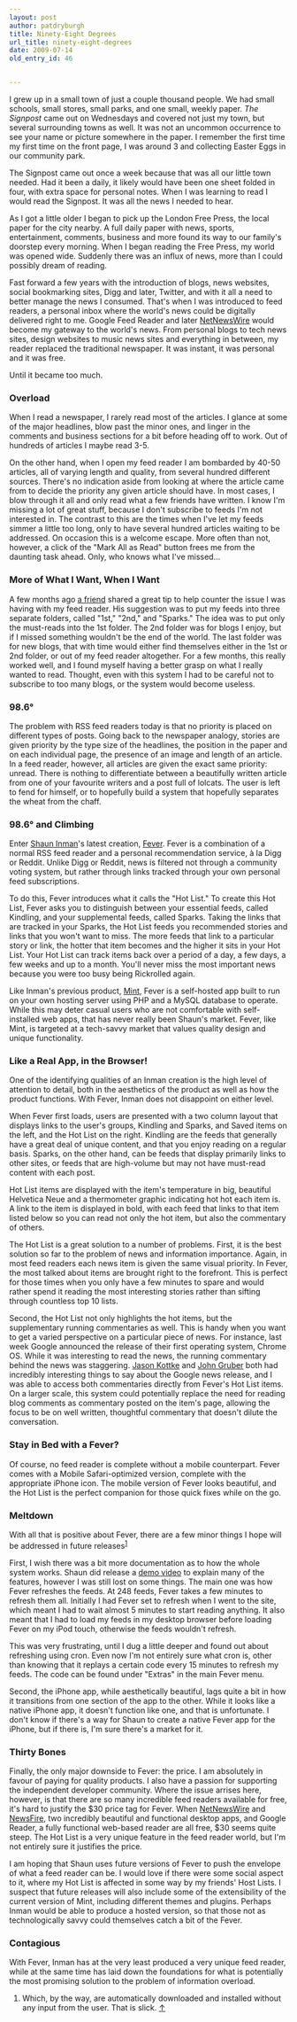 ```yaml
---
layout: post
author: patdryburgh
title: Ninety-Eight Degrees
url_title: ninety-eight-degrees
date: 2009-07-14
old_entry_id: 46


---
```


I grew up in a small town of just a couple thousand people. We had small schools, small stores, small parks, and one small, weekly paper. *The Signpost* came out on Wednesdays and covered not just my town, but several surrounding towns as well. It was not an uncommon occurrence to see your name or picture somewhere in the paper. I remember the first time my first time on the front page, I was around 3 and collecting Easter Eggs in our community park.

The Signpost came out once a week because that was all our little town needed. Had it been a daily, it likely would have been one sheet folded in four, with extra space for personal notes. When I was learning to read I would read the Signpost. It was all the news I needed to hear.

As I got a little older I began to pick up the London Free Press, the local paper for the city nearby. A full daily paper with news, sports, entertainment, comments, business and more found its way to our family's doorstep every morning. When I began reading the Free Press, my world was opened wide. Suddenly there was an influx of news, more than I could possibly dream of reading.

Fast forward a few years with the introduction of blogs, news websites, social bookmarking sites, Digg and later, Twitter, and with it all a need to better manage the news I consumed. That's when I was introduced to feed readers, a personal inbox where the world's news could be digitally delivered right to me. Google Feed Reader and later [NetNewsWire][] would become my gateway to the world's news. From personal blogs to tech news sites, design websites to music news sites and everything in between, my reader replaced the traditional newspaper. It was instant, it was personal and it was free.

Until it became too much. 

### Overload 

When I read a newspaper, I rarely read most of the articles. I glance at some of the major headlines, blow past the minor ones, and linger in the comments and business sections for a bit before heading off to work. Out of hundreds of articles I maybe read 3-5.

On the other hand, when I open my feed reader I am bombarded by 40-50 articles, all of varying length and quality, from several hundred different sources. There's no indication aside from looking at where the article came from to decide the priority any given article should have. In most cases, I blow through it all and only read what a few friends have written. I know I'm missing a lot of great stuff, because I don't subscribe to feeds I'm not interested in. The contrast to this are the times when I've let my feeds simmer a little too long, only to have several hundred articles waiting to be addressed. On occasion this is a welcome escape. More often than not, however, a click of the "Mark All as Read" button frees me from the daunting task ahead. Only, who knows what I've missed…

### More of What I Want, When I Want

A few months ago [a friend](http://michaelmistretta.com/ "Michael Mistretta") shared a great tip to help counter the issue I was having with my feed reader. His suggestion was to put my feeds into three separate folders, called "1st," "2nd," and "Sparks." The idea was to put only the must-reads into the 1st folder. The 2nd folder was for blogs I enjoy, but if I missed something wouldn't be the end of the world. The last folder was for new blogs, that with time would either find themselves either in the 1st or 2nd folder, or out of my feed reader altogether. For a few months, this really worked well, and I found myself having a better grasp on what I really wanted to read. Thought, even with this system I had to be careful not to subscribe to too many blogs, or the system would become useless. 

### 98.6&deg;

The problem with RSS feed readers today is that no priority is placed on different types of posts. Going back to the newspaper analogy, stories are given priority by the type size of the headlines, the position in the paper and on each individual page, the presence of an image and length of an article. In a feed reader, however, all articles are given the exact same priority: unread. There is nothing to differentiate between a beautifully written article from one of your favourite writers and a post full of lolcats. The user is left to fend for himself, or to hopefully build a system that hopefully separates the wheat from the chaff.

### 98.6&deg; and Climbing

Enter [Shaun Inman][]'s latest creation, [Fever][]. Fever is a combination of a normal RSS feed reader and a personal recommendation service, &agrave; la Digg or Reddit. Unlike Digg or Reddit, news is filtered not through a community voting system, but rather through links tracked through your own personal feed subscriptions. 

To do this, Fever introduces what it calls the "Hot List." To create this Hot List, Fever asks you to distinguish between your essential feeds, called Kindling, and your supplemental feeds, called Sparks. Taking the links that are tracked in your Sparks, the Hot List feeds you recommended stories and links that you won't want to miss. The more feeds that link to a particular story or link, the hotter that item becomes and the higher it sits in your Hot List. Your Hot List can track items back over a period of a day, a few days, a few weeks and up to a month. You'll never miss the most important news because you were too busy being Rickrolled again.

Like Inman's previous product, [Mint][], Fever is a self-hosted app built to run on your own hosting server using PHP and a MySQL database to operate. While this may deter casual users who are not comfortable with self-installed web apps, that has never really been Shaun's market. Fever, like Mint, is targeted at a tech-savvy market that values quality design and unique functionality.

### Like a Real App, in the Browser!

One of the identifying qualities of an Inman creation is the high level of attention to detail, both in the aesthetics of the product as well as how the product functions. With Fever, Inman does not disappoint on either level. 

When Fever first loads, users are presented with a two column layout that displays links to the user's groups, Kindling and Sparks, and Saved items on the left, and the Hot List on the right. Kindling are the feeds that generally have a great deal of unique content, and that you enjoy reading on a regular basis. Sparks, on the other hand, can be feeds that display primarily links to other sites, or feeds that are high-volume but may not have must-read content with each post. 

Hot List items are displayed with the item's temperature in big, beautiful Helvetica Neue and a thermometer graphic indicating hot hot each item is. A link to the item is displayed in bold, with each feed that links to that item listed below so you can read not only the hot item, but also the commentary of others. 

The Hot List is a great solution to a number of problems. First, it is the best solution so far to the problem of news and information importance. Again, in most feed readers each news item is given the same visual priority. In Fever, the most talked about items are brought right to the forefront. This is perfect for those times when you only have a few minutes to spare and would rather spend it reading the most interesting stories rather than sifting through countless top 10 lists.

Second, the Hot List not only highlights the hot items, but the supplementary running commentaries as well. This is handy when you want to get a varied perspective on a particular piece of news. For instance, last week Google announced the release of their first operating system, Chrome OS. While it was interesting to read the news, the running commentary behind the news was staggering. [Jason Kottke](http://www.kottke.org/09/07/google-chrome-os-and-gooos) and [John Gruber](http://daringfireball.net/2009/07/chrome_os_context) both had incredibly interesting things to say about the Google news release, and I was able to access both commentaries directly from Fever's Hot List items. On a larger scale, this system could potentially replace the need for reading blog comments as commentary posted on the item's page, allowing the focus to be on well written, thoughtful commentary that doesn't dilute the conversation.

### Stay in Bed with a Fever?

Of course, no feed reader is complete without a mobile counterpart. Fever comes with a Mobile Safari-optimized version, complete with the appropriate iPhone icon. The mobile version of Fever looks beautiful, and the Hot List is the perfect companion for those quick fixes while on the go. 

### Meltdown

With all that is positive about Fever, there are a few minor things I hope will be addressed in future releases<sup><a href="#81311" id="fn1" title="see footnote 1">1</a></sup>

First, I wish there was a bit more documentation as to how the whole system works. Shaun did release a [demo video](http://feedafever.com/#demo) to explain many of the features, however I was still lost on some things. The main one was how Fever refreshes the feeds. At 248 feeds, Fever takes a few minutes to refresh them all. Initially I had Fever set to refresh when I went to the site, which meant I had to wait almost 5 minutes to start reading anything. It also meant that I had to load my feeds in my desktop browser before loading Fever on my iPod touch, otherwise the feeds wouldn't refresh.

This was very frustrating, until I dug a little deeper and found out about refreshing using cron. Even now I'm not entirely sure what cron is, other than knowing that it replays a certain code every 15 minutes to refresh my feeds. The code can be found under "Extras" in the main Fever menu.

Second, the iPhone app, while aesthetically beautiful, lags quite a bit in how it transitions from one section of the app to the other. While it looks like a native iPhone app, it doesn't function like one, and that is unfortunate. I don't know if there's a way for Shaun to create a native Fever app for the iPhone, but if there is, I'm sure there's a market for it. 

### Thirty Bones

Finally, the only major downside to Fever: the price. I am absolutely in favour of paying for quality products. I also have a passion for supporting the independent developer community. Where the issue arrises here, however, is that there are so many incredible feed readers available for free, it's hard to justify the $30 price tag for Fever. When [NetNewsWire][] and [NewsFire][], two incredibly beautiful and functional desktop apps, and Google Reader, a fully functional web-based reader are all free, $30 seems quite steep. The Hot List is a very unique feature in the feed reader world, but I'm not entirely sure it justifies the price. 

I am hoping that Shaun uses future versions of Fever to push the envelope of what a feed reader can be. I would love if there were some social aspect to it, where my Hot List is affected in some way by my friends' Host Lists. I suspect that future releases will also include some of the extensibility of the current version of Mint, including different themes and plugins. Perhaps Inman would be able to produce a hosted version, so that those not as technologically savvy could themselves catch a bit of the Fever. 

### Contagious

With Fever, Inman has at the very least produced a very unique feed reader, while at the same time has laid down the foundations for what is potentially the most promising solution to the problem of information overload.

<div id="footnote">
	<ol>
		<li id="81311">Which, by the way, are automatically downloaded and installed without any input from the user. That is slick. <a href="#fn1" title="return to article">↑</a></li>
	</ol>
</div>

[Shaun Inman]: http://shauninman.com/
[Fever]: http://feedafever.com/
[Mint]: http://haveamint.com/
[NetNewsWire]: http://www.newsgator.com/INDIVIDUALS/NETNEWSWIRE/
[NewsFire]: http://www.newsfirerss.com/
